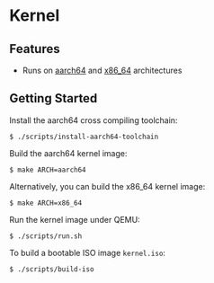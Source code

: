 # Kernel

## Features

* Runs on [aarch64](http://www.arm.com/products/processors/armv8-architecture.php) and [x86_64](http://www.intel.com/content/www/us/en/processors/architectures-software-developer-manuals.html) architectures

## Getting Started

Install the aarch64 cross compiling toolchain:

```console
$ ./scripts/install-aarch64-toolchain
```

Build the aarch64 kernel image:

```console
$ make ARCH=aarch64
```

Alternatively, you can build the x86_64 kernel image:

```console
$ make ARCH=x86_64
```

Run the kernel image under QEMU:

```console
$ ./scripts/run.sh
```

To build a bootable ISO image `kernel.iso`:

```console
$ ./scripts/build-iso
```

